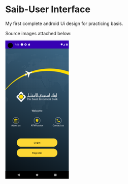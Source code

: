 # Saib-User Interface

My first complete android Ui design for practicing basis.

Source images attached below:

<img src="/images/Screenshot_1632577626.png" alt="/images/Screenshot_1632577626.png" width="200"/>